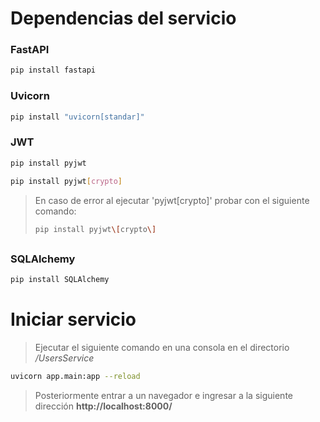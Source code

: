 # Dependencias del servicio
### FastAPI

```sh
pip install fastapi
```
### Uvicorn

```sh
pip install "uvicorn[standar]"
```

### JWT

```sh
pip install pyjwt
```
```sh
pip install pyjwt[crypto]
```

> En caso de error al ejecutar 'pyjwt[crypto]' probar con el siguiente comando:
>
> ```sh
> pip install pyjwt\[crypto\]
> ``` 
> ##


### SQLAlchemy

```sh
pip install SQLAlchemy
```

# Iniciar servicio

>Ejecutar el siguiente comando en una consola en el directorio <span style="color:#555"><em>/UsersService</em></span>

```sh
uvicorn app.main:app --reload
```
>Posteriormente entrar a un navegador e ingresar a la siguiente dirección **http://localhost:8000/**
